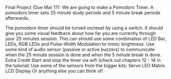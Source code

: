 Final Project (Due Mar 17):
We are going to make a Pomodoro Timer. A pomodoro timer sets 25 minute study periods and 5 minute break periods afterwards.

The pomodoro timer should be turned on/reset by using a switch.
It should give you some visual feedback about how far you are currently through your 25 minutes session. This can should use some combination of  LED Bar, LEDs, RGB LEDs and Pulse-Width Modulation to mimic brightness.
Use some kind of audio sensor (passive or active buzzers) to communicate when the 25 minute session is done and when the 5 minute break is done.
Extra Credit
Start and stop the timer via wifi (check out chapters 12 - 14 in the tutorial)
Use some of the sensors from the bigger kits:
Servo
LED Matrix
LCD Display
Or anything else you can think of!